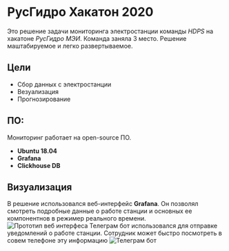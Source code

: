 # РусГидро Хакатон 2020
Это решение задачи мониторинга электростанции команды *HDPS* на хакатоне *РусГидро МЭИ*.
Команда заняла 3 место.
Решение маштабируемое и легко развертываемое. 

## Цели
- Сбор данных с электростанции
- Везуализация
- Прогнозирование
## ПО:
Мониторинг работает на open-source ПО.
- **Ubuntu  18.04**
- **Grafana**
- **Clickhouse DB**
## Визуализация
В решение использовался веб-интерфейс **Grafana**. Он позволял смотреть подробные данные о работе станции и основных ее компонентнов в режимер реального времени.
![Прототип веб интерфеса]( https://i.imgur.com/8XEsmE0.png "Во время хакатона он был в открытом доступе по ссылке")
Телеграм бот использовался для отправке уведомлений о работе станции. Сотрудник может быстро посмотреть в совем телефоне эту информацию
![Телеграм бот]( https://i.imgur.com/6BpAkDH.png "Телеграм канал остался и доступена его история")
